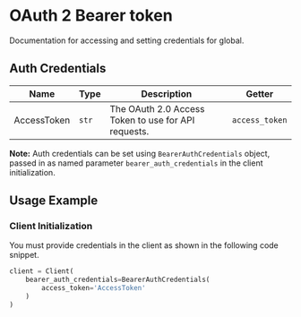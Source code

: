 
# OAuth 2 Bearer token



Documentation for accessing and setting credentials for global.

## Auth Credentials

| Name | Type | Description | Getter |
|  --- | --- | --- | --- |
| AccessToken | `str` | The OAuth 2.0 Access Token to use for API requests. | `access_token` |



**Note:** Auth credentials can be set using `BearerAuthCredentials` object, passed in as named parameter `bearer_auth_credentials` in the client initialization.

## Usage Example

### Client Initialization

You must provide credentials in the client as shown in the following code snippet.

```python
client = Client(
    bearer_auth_credentials=BearerAuthCredentials(
        access_token='AccessToken'
    )
)
```


